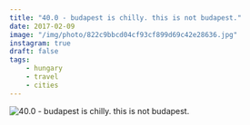 ```yaml
---
title: "40.0 - budapest is chilly. this is not budapest."
date: 2017-02-09
image: "/img/photo/822c9bbcd04cf93cf899d69c42e28636.jpg"
instagram: true
draft: false
tags:
    - hungary
    - travel
    - cities
---
```


![40.0 - budapest is chilly. this is not budapest.](/img/photo/822c9bbcd04cf93cf899d69c42e28636.jpg)
